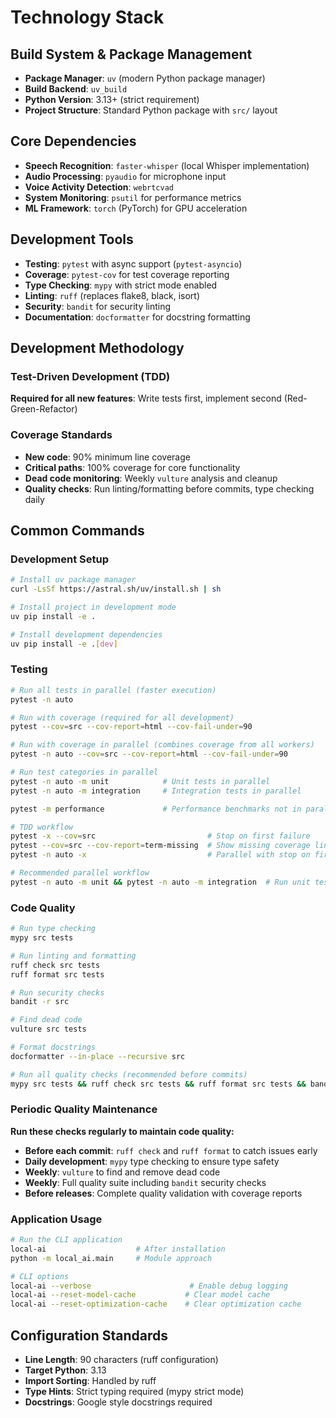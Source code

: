 # Technology Stack

## Build System & Package Management

- **Package Manager**: `uv` (modern Python package manager)
- **Build Backend**: `uv_build`
- **Python Version**: 3.13+ (strict requirement)
- **Project Structure**: Standard Python package with `src/` layout

## Core Dependencies

- **Speech Recognition**: `faster-whisper` (local Whisper implementation)
- **Audio Processing**: `pyaudio` for microphone input
- **Voice Activity Detection**: `webrtcvad`
- **System Monitoring**: `psutil` for performance metrics
- **ML Framework**: `torch` (PyTorch) for GPU acceleration

## Development Tools

- **Testing**: `pytest` with async support (`pytest-asyncio`)
- **Coverage**: `pytest-cov` for test coverage reporting
- **Type Checking**: `mypy` with strict mode enabled
- **Linting**: `ruff` (replaces flake8, black, isort)
- **Security**: `bandit` for security linting
- **Documentation**: `docformatter` for docstring formatting

## Development Methodology

### Test-Driven Development (TDD)

**Required for all new features**: Write tests first, implement second (Red-Green-Refactor)

### Coverage Standards

- **New code**: 90% minimum line coverage
- **Critical paths**: 100% coverage for core functionality
- **Dead code monitoring**: Weekly `vulture` analysis and cleanup
- **Quality checks**: Run linting/formatting before commits, type checking daily

## Common Commands

### Development Setup

```bash
# Install uv package manager
curl -LsSf https://astral.sh/uv/install.sh | sh

# Install project in development mode
uv pip install -e .

# Install development dependencies
uv pip install -e .[dev]
```

### Testing

```bash
# Run all tests in parallel (faster execution)
pytest -n auto

# Run with coverage (required for all development)
pytest --cov=src --cov-report=html --cov-fail-under=90

# Run with coverage in parallel (combines coverage from all workers)
pytest -n auto --cov=src --cov-report=html --cov-fail-under=90

# Run test categories in parallel
pytest -n auto -m unit            # Unit tests in parallel
pytest -n auto -m integration     # Integration tests in parallel

pytest -m performance             # Performance benchmarks not in parallel

# TDD workflow
pytest -x --cov=src                         # Stop on first failure
pytest --cov=src --cov-report=term-missing  # Show missing coverage lines
pytest -n auto -x                           # Parallel with stop on first failure

# Recommended parallel workflow
pytest -n auto -m unit && pytest -n auto -m integration  # Run unit tests first, then integration
```

### Code Quality

```bash
# Run type checking
mypy src tests

# Run linting and formatting
ruff check src tests
ruff format src tests

# Run security checks
bandit -r src

# Find dead code
vulture src tests

# Format docstrings
docformatter --in-place --recursive src

# Run all quality checks (recommended before commits)
mypy src tests && ruff check src tests && ruff format src tests && bandit -r src
```

### Periodic Quality Maintenance

**Run these checks regularly to maintain code quality:**

- **Before each commit**: `ruff check` and `ruff format` to catch issues early
- **Daily development**: `mypy` type checking to ensure type safety
- **Weekly**: `vulture` to find and remove dead code
- **Weekly**: Full quality suite including `bandit` security checks
- **Before releases**: Complete quality validation with coverage reports

### Application Usage

```bash
# Run the CLI application
local-ai                    # After installation
python -m local_ai.main     # Module approach

# CLI options
local-ai --verbose                      # Enable debug logging
local-ai --reset-model-cache           # Clear model cache
local-ai --reset-optimization-cache    # Clear optimization cache
```

## Configuration Standards

- **Line Length**: 90 characters (ruff configuration)
- **Target Python**: 3.13
- **Import Sorting**: Handled by ruff
- **Type Hints**: Strict typing required (mypy strict mode)
- **Docstrings**: Google style docstrings required
